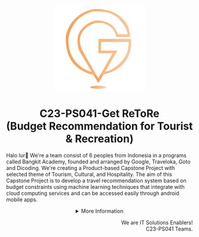 <p align="center"><img src="../profile/1.png" alt="Get ReToRe Logo" width="250px"></p>
<h1 align="center"> C23-PS041-Get ReToRe <br> (Budget Recommendation for Tourist & Recreation) </h1>

Halo lur👋 We're a team consist of 6 peoples from Indonesia in a programs called Bangkit Academy, founded and arranged by Google, Traveloka, Goto and Dicoding. We're creating a Product-based Capstone Project with selected theme of Tourism, Cultural, and Hospitality. The aim of this Capstone Project is to develop a travel recommendation system based on budget constraints using machine learning techniques that integrate with cloud computing services and can be accessed easily through android mobile apps.

<details>
   <summary align="center">More Information</summary>

## Our Teams
Our team consist of 3 distinct division, with each with its own set of responsibilities. The Machine Learning Division focuses on creating algorithms to enhance the optimization and presentation of travel recommendations. The Mobile Development Division focuses on designing an application interface where the user can interact. Finally, the Cloud Computing Division is responsible for developing an API that facilitates data transfer and connects the Machine Learning Division to the Mobile Development Division


### Machine Learning Division
| Bangkit ID | Name | Social Media |
|:----------:|:----:|--------------|
|M340DSX0121|Muhammad Fikrussyifa Kemal Fasya|[LinkedIn](https://www.linkedin.com/in/fkrssyf)  [Github](https://github.com/fkrssyf) |
|M340DSX3643|Aldin Wildan Razaqa|[LinkedIn](https://www.linkedin.com/)  [Github](https://github.com/) |
|M185DKX4196|Helmy Fachreza Himawan|[LinkedIn](https://www.linkedin.com/)  [Github](https://github.com/) |


 ### Cloud Computing Division
| Bangkit ID | Name | Social Media |
|:----------:|:----:|--------------|
|C169DSX0926|Adam Yogisyah Putra|[LinkedIn](https://www.linkedin.com/)  [Github](https://github.com/)  |
|C185DKX4225|Muhammad Tatmainnul Quluub|[LinkedIn](https://www.linkedin.com/in/muhammad-tatma-542120200/)  [Github](https://github.com/MuhammadTatma)  |

### Mobile Development Division
| Bangkit ID | Name | Social Media |
|:----------:|:----:|--------------|
|A185DSX3048|Muhammad Risto Abrar|[LinkedIn](https://www.linkedin.com/in/muhammad-risto-649536210/)  [Github](https://github.com/) |

## Repository
  
### Machine Learning
• [Repo-ML](https://github.com/Get-ReToRe/ML-Repo)

### Cloud Computing
• [Get ReToRe-API](https://github.com/Get-ReToRe/Get-ReToRe-API)

### Mobile Development
• [Repo-MD](https://github.com/Get-ReToRe/MD-Repo)
  
</details>

<p align="right"> We are IT Solutions Enablers! <br> C23-PS041 Teams. </p>
